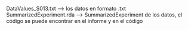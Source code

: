DataValues_S013.txt --> los datos en formato .txt
SummarizedExperiment.rda --> SummarizedExperiment de los datos, el código se puede encontrar en el informe y en el código
